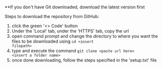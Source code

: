 **If you don't have Git downloaded, download the latest version first

Steps to download the repository from GitHub:

1. click the green '<> Code' button
2. Under the 'Local' tab, under the 'HTTPS' tab, copy the url
3. open command prompt and change the directory to where you want the files to be downloaded using <code>cd &lt;insert filepath&gt;</code>
4. type and execute the command <code>git clone &lt;paste url here&gt; &lt;insert a folder name&gt;</code>
5. once done downloading, follow the steps specified in the 'setup.txt' file
